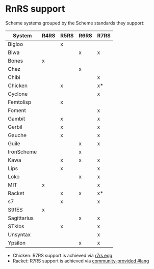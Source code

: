 # RnRS support

Scheme systems grouped by the Scheme standards they support:

| System      | R4RS | R5RS | R6RS | R7RS |
|-------------|------|------|------|------|
| Bigloo      |      | x    |      |      |
| Biwa        |      |      | x    | x    |
| Bones       | x    |      |      |      |
| Chez        |      |      | x    |      |
| Chibi       |      |      |      | x    |
| Chicken     |      | x    |      | x*   |
| Cyclone     |      |      |      | x    |
| Femtolisp   |      | x    |      |      |
| Foment      |      |      |      | x    |
| Gambit      |      | x    |      | x    |
| Gerbil      |      | x    |      | x    |
| Gauche      |      | x    |      | x    |
| Guile       |      |      | x    | x    |
| IronScheme  |      |      | x    |      |
| Kawa        |      | x    | x    | x    |
| Lips        |      | x    |      | x    |
| Loko        |      |      | x    | x    |
| MIT         | x    |      |      | x    |
| Racket      |      | x    | x    | x*   |
| s7          |      | x    |      | x    |
| S9fES       | x    |      |      |      |
| Sagittarius |      |      | x    | x    |
| STklos      |      | x    |      | x    |
| Unsyntax    |      |      |      | x    |
| Ypsilon     |      |      | x    | x    |

- Chicken: R7RS support is achieved via [r7rs egg](https://wiki.call-cc.org/eggref/5/r7rs)
- Racket: R7RS support is achieved via [community-provided #lang](https://github.com/lexi-lambda/racket-r7rs/)
